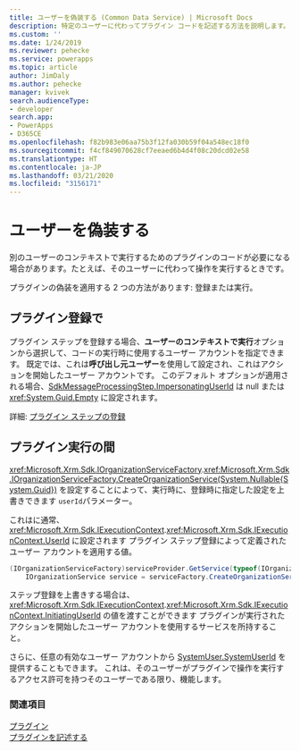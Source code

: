 ```yaml
---
title: ユーザーを偽装する (Common Data Service) | Microsoft Docs
description: 特定のユーザーに代わってプラグイン コードを記述する方法を説明します。
ms.custom: ''
ms.date: 1/24/2019
ms.reviewer: pehecke
ms.service: powerapps
ms.topic: article
author: JimDaly
ms.author: pehecke
manager: kvivek
search.audienceType:
- developer
search.app:
- PowerApps
- D365CE
ms.openlocfilehash: f82b983e06aa75b3f12fa030b59f04a548ec18f0
ms.sourcegitcommit: f4cf849070628cf7eeaed6b4d4f08c20dcd02e58
ms.translationtype: HT
ms.contentlocale: ja-JP
ms.lasthandoff: 03/21/2020
ms.locfileid: "3156171"
---
```

# <a name="impersonate-a-user"></a>ユーザーを偽装する

別のユーザーのコンテキストで実行するためのプラグインのコードが必要になる場合があります。たとえば、そのユーザーに代わって操作を実行するときです。

プラグインの偽装を適用する 2 つの方法があります: 登録または実行。

## <a name="at-plug-in-registration"></a>プラグイン登録で

プラグイン ステップを登録する場合、**ユーザーのコンテキストで実行**オプションから選択して、コードの実行時に使用するユーザー アカウントを指定できます。 既定では、これは**呼び出し元ユーザー**を使用して設定され、これはアクションを開始したユーザー アカウントです。 このデフォルト オプションが適用される場合、[SdkMessageProcessingStep.ImpersonatingUserId](reference/entities/sdkmessageprocessingstep.md#BKMK_ImpersonatingUserId) は null または <xref:System.Guid.Empty> に設定されます。

詳細: [プラグイン ステップの登録](register-plug-in.md#register-plug-in-step)

## <a name="during-plug-in-execution"></a>プラグイン実行の間

<xref:Microsoft.Xrm.Sdk.IOrganizationServiceFactory>.<xref:Microsoft.Xrm.Sdk.IOrganizationServiceFactory.CreateOrganizationService(System.Nullable{System.Guid})> を設定することによって、実行時に、登録時に指定した設定を上書きできます `userId`パラメーター。

これはに通常、<xref:Microsoft.Xrm.Sdk.IExecutionContext>.<xref:Microsoft.Xrm.Sdk.IExecutionContext.UserId> に設定されます プラグイン ステップ登録によって定義されたユーザー アカウントを適用する値。

```csharp
(IOrganizationServiceFactory)serviceProvider.GetService(typeof(IOrganizationServiceFactory));
    IOrganizationService service = serviceFactory.CreateOrganizationService(context.UserId);
```

ステップ登録を上書きする場合は、<xref:Microsoft.Xrm.Sdk.IExecutionContext>.<xref:Microsoft.Xrm.Sdk.IExecutionContext.InitiatingUserId> の値を渡すことができます プラグインが実行されたアクションを開始したユーザー アカウントを使用するサービスを所持すること。

さらに、任意の有効なユーザー アカウントから [SystemUser.SystemUserId](reference/entities/systemuser.md#BKMK_SystemUserId) を提供することもできます。 これは、そのユーザーがプラグインで操作を実行するアクセス許可を持つそのユーザーである限り、機能します。

### <a name="see-also"></a>関連項目

[プラグイン](plug-ins.md)  
[プラグインを記述する](write-plug-in.md)